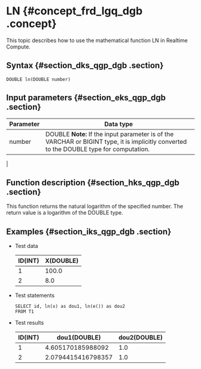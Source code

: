 # LN {#concept_frd_lgq_dgb .concept}

This topic describes how to use the mathematical function LN in Realtime Compute.

## Syntax {#section_dks_qgp_dgb .section}

```
DOUBLE ln(DOUBLE number)
```

## Input parameters {#section_eks_qgp_dgb .section}

|Parameter|Data type|
|---------|---------|
|number|DOUBLE **Note:** If the input parameter is of the VARCHAR or BIGINT type, it is implicitly converted to the DOUBLE type for computation.

 |

## Function description {#section_hks_qgp_dgb .section}

This function returns the natural logarithm of the specified number. The return value is a logarithm of the DOUBLE type.

## Examples {#section_iks_qgp_dgb .section}

-   Test data

    |ID\(INT\)|X\(DOUBLE\)|
    |---------|-----------|
    |1|100.0|
    |2|8.0|

-   Test statements

    ```
    SELECT id, ln(x) as dou1, ln(e()) as dou2
    FROM T1
    ```

-   Test results

    |ID\(INT\)|dou1\(DOUBLE\)|dou2\(DOUBLE\)|
    |---------|--------------|--------------|
    |1|4.605170185988092|1.0|
    |2|2.0794415416798357|1.0|


